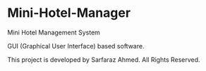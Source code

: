 # Mini-Hotel-Manager
Mini Hotel Management System

GUI (Graphical User Interface) based software.

This project is developed by Sarfaraz Ahmed. All Rights Reserved.
